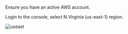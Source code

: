Ensure you have an active AWS account.

Login to the console, select N.Virginia (us-east-1) region.

![useast](https://user-images.githubusercontent.com/63792575/212684886-9624331a-7f2e-4bc2-96c6-2e84b371f54a.png)


